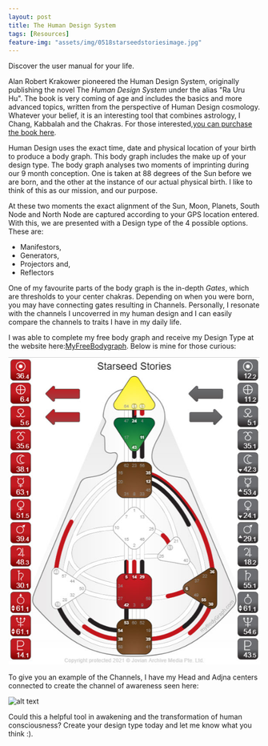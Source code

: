 ```yaml
---
layout: post
title: The Human Design System
tags: [Resources]
feature-img: "assets/img/0518starseedstoriesimage.jpg"
---
```


Discover the user manual for your life.

Alan Robert Krakower pioneered the Human Design System, originally publishing the novel The *Human Design System* under the alias "Ra Uru Hu". The book is very coming of age and includes the basics and more advanced topics, written from the perspective of Human Design cosmology. Whatever your belief, it is an interesting tool that combines astrology, I Chang, Kabbalah and the Chakras. For those interested,[you can purchase the book here](https://humandesignamerica.com/books/general-education/item/66-the-black-book).

Human Design uses the exact time, date and physical location of your birth to produce a body graph. This body graph includes the make up of your design type. The body graph analyses two moments of imprinting during our 9 month conception. One is taken at 88 degrees of the Sun before we are born, and the other at the instance of our actual physical birth. I like to think of this as our mission, and our purpose.

At these two moments the exact alignment of the Sun, Moon, Planets, South Node and North Node are captured according to your GPS location entered. With this, we are presented with a Design type of the 4 possible options. These are:

* Manifestors, 
* Generators, 
* Projectors and, 
* Reflectors

One of my favourite parts of the body graph is the in-depth *Gates*, which are thresholds to your center chakras. Depending on when you were born, you may have connecting gates resulting in Channels. Personally, I resonate with the channels I uncoverred in my human design and I can easily compare the channels to traits I have in my daily life.

I was able to complete my free body graph and receive my Design Type at the website here:[MyFreeBodygraph](https://www.mybodygraph.com/). Below is mine for those curious:

![alt text](https://raw.githubusercontent.com/starseedstories/starseedstories.github.io/main/assets/img/human-design-bodygraph.jpg "Starseed Stories Human Design Chart")

To give you an example of the Channels, I have my Head and Adjna centers connected to create the channel of awareness seen here:

![alt text](https://monosnap.com/file/odvvLUUbiItyfhnkNZrKOupJG23heo "Starseed Stories Human Design Chart")

Could this a helpful tool in awakening and the transformation of human consciousness? Create your design type today and let me know what you think :).